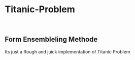 # Titanic-Problem

<br>
<h2>Form Ensembleling Methode</h2>
<p>Its just a Rough and juick implementation of Titanic Problem</p>
